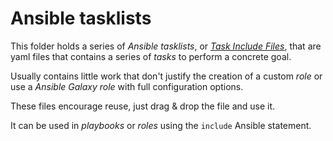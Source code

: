 # Ansible tasklists

This folder holds a series of _Ansible tasklists_, or [_Task Include Files_](https://docs.ansible.com/ansible/playbooks_roles.html#task-include-files-and-encouraging-reuse), that are yaml files that contains a series of _tasks_ to perform a concrete goal.

Usually contains little work that don't justify the creation of a custom _role_ or use a _Ansible Galaxy role_ with full configuration options. 

These files encourage reuse, just drag & drop the file and use it.


It can be used in _playbooks_ or _roles_ using the `include` Ansible statement.
